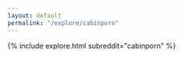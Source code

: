 ```yaml
---
layout: default
permalink: "/explore/cabinporn"
---
```


<link rel="stylesheet" type="text/css" href="/static/css/explore.css">
{% include explore.html subreddit="cabinporn" %}
